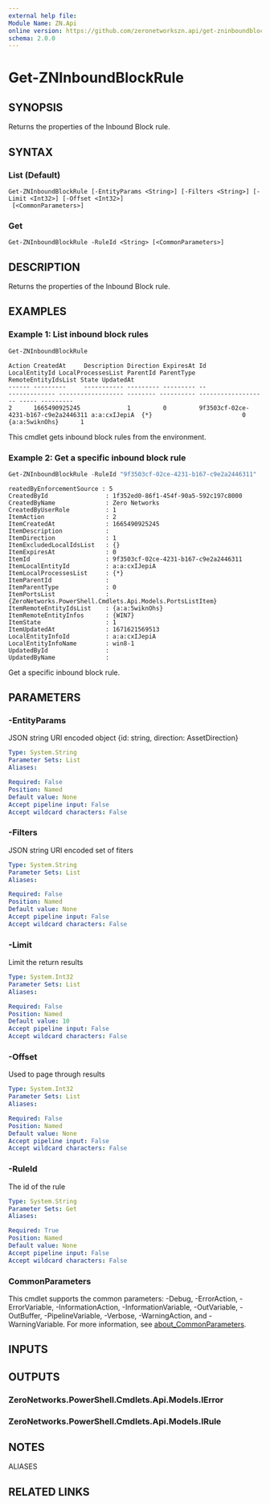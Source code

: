 ```yaml
---
external help file:
Module Name: ZN.Api
online version: https://github.com/zeronetworkszn.api/get-zninboundblockrule
schema: 2.0.0
---
```


# Get-ZNInboundBlockRule

## SYNOPSIS
Returns the properties of the Inbound Block rule.

## SYNTAX

### List (Default)
```
Get-ZNInboundBlockRule [-EntityParams <String>] [-Filters <String>] [-Limit <Int32>] [-Offset <Int32>]
 [<CommonParameters>]
```

### Get
```
Get-ZNInboundBlockRule -RuleId <String> [<CommonParameters>]
```

## DESCRIPTION
Returns the properties of the Inbound Block rule.

## EXAMPLES

### Example 1: List inbound block rules
```powershell
Get-ZNInboundBlockRule
```

```output
Action CreatedAt     Description Direction ExpiresAt Id                                   LocalEntityId LocalProcessesList ParentId ParentType RemoteEntityIdsList State UpdatedAt
------ ---------     ----------- --------- --------- --                                   ------------- ------------------ -------- ---------- ------------------- ----- ---------
2      1665490925245             1         0         9f3503cf-02ce-4231-b167-c9e2a2446311 a:a:cxIJepiA  {*}                         0          {a:a:5wiknOhs}      1     
```

This cmdlet gets inbound block rules from the environment.

### Example 2: Get a specific inbound block rule
```powershell
Get-ZNInboundBlockRule -RuleId "9f3503cf-02ce-4231-b167-c9e2a2446311"
```

```output
reatedByEnforcementSource : 5
CreatedById                : 1f352ed0-86f1-454f-90a5-592c197c8000
CreatedByName              : Zero Networks
CreatedByUserRole          : 1
ItemAction                 : 2
ItemCreatedAt              : 1665490925245
ItemDescription            : 
ItemDirection              : 1
ItemExcludedLocalIdsList   : {}
ItemExpiresAt              : 0
ItemId                     : 9f3503cf-02ce-4231-b167-c9e2a2446311
ItemLocalEntityId          : a:a:cxIJepiA
ItemLocalProcessesList     : {*}
ItemParentId               : 
ItemParentType             : 0
ItemPortsList              : {ZeroNetworks.PowerShell.Cmdlets.Api.Models.PortsListItem}
ItemRemoteEntityIdsList    : {a:a:5wiknOhs}
ItemRemoteEntityInfos      : {WIN7}
ItemState                  : 1
ItemUpdatedAt              : 1671621569513
LocalEntityInfoId          : a:a:cxIJepiA
LocalEntityInfoName        : win8-1
UpdatedById                : 
UpdatedByName              : 
```

Get a specific inbound block rule.

## PARAMETERS

### -EntityParams
JSON string URI encoded object {id: string, direction: AssetDirection}

```yaml
Type: System.String
Parameter Sets: List
Aliases:

Required: False
Position: Named
Default value: None
Accept pipeline input: False
Accept wildcard characters: False
```

### -Filters
JSON string URI encoded set of fiters

```yaml
Type: System.String
Parameter Sets: List
Aliases:

Required: False
Position: Named
Default value: None
Accept pipeline input: False
Accept wildcard characters: False
```

### -Limit
Limit the return results

```yaml
Type: System.Int32
Parameter Sets: List
Aliases:

Required: False
Position: Named
Default value: 10
Accept pipeline input: False
Accept wildcard characters: False
```

### -Offset
Used to page through results

```yaml
Type: System.Int32
Parameter Sets: List
Aliases:

Required: False
Position: Named
Default value: None
Accept pipeline input: False
Accept wildcard characters: False
```

### -RuleId
The id of the rule

```yaml
Type: System.String
Parameter Sets: Get
Aliases:

Required: True
Position: Named
Default value: None
Accept pipeline input: False
Accept wildcard characters: False
```

### CommonParameters
This cmdlet supports the common parameters: -Debug, -ErrorAction, -ErrorVariable, -InformationAction, -InformationVariable, -OutVariable, -OutBuffer, -PipelineVariable, -Verbose, -WarningAction, and -WarningVariable. For more information, see [about_CommonParameters](http://go.microsoft.com/fwlink/?LinkID=113216).

## INPUTS

## OUTPUTS

### ZeroNetworks.PowerShell.Cmdlets.Api.Models.IError

### ZeroNetworks.PowerShell.Cmdlets.Api.Models.IRule

## NOTES

ALIASES

## RELATED LINKS

